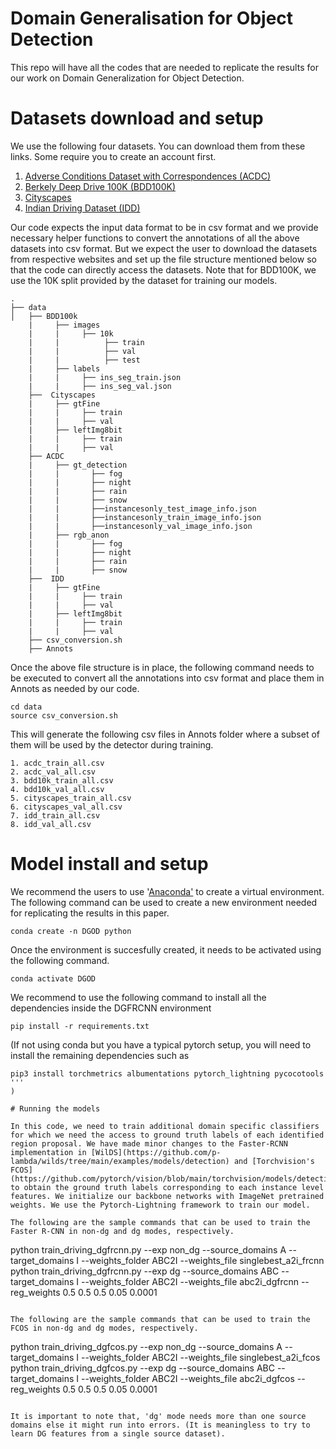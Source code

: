 # Domain Generalisation for Object Detection
This repo will have all the codes that are needed to replicate the results for our work on Domain Generalization for Object Detection.



# Datasets download and setup

We use the following four datasets.  You can download them from these links. Some require you to create an account first.

1. [Adverse Conditions Dataset with Correspondences (ACDC)](https://acdc.vision.ee.ethz.ch/download)
2. [Berkely Deep Drive 100K (BDD100K)](https://bdd-data.berkeley.edu/)
3. [Cityscapes](https://www.cityscapes-dataset.com/)
4. [Indian Driving Dataset (IDD)](https://idd.insaan.iiit.ac.in/)

Our code expects the input data format to be in csv format and we provide necessary helper functions to convert the annotations of all the above datasets into csv format. But we expect the user to download the datasets from respective websites and set up the file structure mentioned below so that the code can directly access the datasets.   Note that for BDD100K, we use the 10K split provided by the dataset for training our models. 

```
.
├── data
│   ├── BDD100k
    |     ├── images
    |     |     ├── 10k
    |     |          ├── train
    |     |          ├── val
    |     |          ├── test
    |     ├── labels
    |     |     ├── ins_seg_train.json
    |     |     ├── ins_seg_val.json
    ├──  Cityscapes
    |     ├── gtFine
    |     |     ├── train
    |     |     ├── val
    |     ├── leftImg8bit
    |     |     ├── train
    |     |     ├── val
    ├── ACDC
    |     ├── gt_detection
    |     |       ├── fog
    |     |       ├── night
    |     |       ├── rain
    |     |       ├── snow
    |     |       ├──instancesonly_test_image_info.json
    |     |       ├──instancesonly_train_image_info.json
    |     |       ├──instancesonly_val_image_info.json
    |     ├── rgb_anon
    |     |       ├── fog
    |     |       ├── night
    |     |       ├── rain
    |     |       ├── snow
    ├──  IDD
    |     ├── gtFine
    |     |     ├── train
    |     |     ├── val
    |     ├── leftImg8bit
    |     |     ├── train
    |     |     ├── val
    ├── csv_conversion.sh
    ├── Annots
```

Once the above file structure is in place, the following command needs to be executed to convert all the annotations into csv format and place them in Annots as needed by our code. 

```
cd data
source csv_conversion.sh
```

This will generate the following csv files in Annots folder where a subset of them will be used by the detector during training. 

```
1. acdc_train_all.csv
2. acdc_val_all.csv
3. bdd10k_train_all.csv
4. bdd10k_val_all.csv
5. cityscapes_train_all.csv
6. cityscapes_val_all.csv
7. idd_train_all.csv
8. idd_val_all.csv
```


# Model install and setup

We recommend the users to use '[Anaconda'](https://docs.anaconda.com/anaconda/install/linux/) to create a virtual environment. The following command can be used to create a new environment needed for replicating the results in this paper. 
```
conda create -n DGOD python
```

Once the environment is succesfully created, it needs to be activated using the following command. 
```
conda activate DGOD
```

We recommend to use the following command to install all the dependencies inside the DGFRCNN environment
```
pip install -r requirements.txt
```

(If not using conda but you have a typical pytorch setup, you will need to install the remaining dependencies such as
```
pip3 install torchmetrics albumentations pytorch_lightning pycocotools
'''
)

# Running the models

In this code, we need to train additional domain specific classifiers for which we need the access to ground truth labels of each identified region proposal. We have made minor changes to the Faster-RCNN implementation in [WilDS](https://github.com/p-lambda/wilds/tree/main/examples/models/detection) and [Torchvision's FCOS](https://github.com/pytorch/vision/blob/main/torchvision/models/detection/fcos.py)  to obtain the ground truth labels corresponding to each instance level features. We initialize our backbone networks with ImageNet pretrained weights. We use the Pytorch-Lightning framework to train our model. 

The following are the sample commands that can be used to train the Faster R-CNN in non-dg and dg modes, respectively. 
```
python train_driving_dgfrcnn.py --exp non_dg --source_domains A  --target_domains I --weights_folder ABC2I --weights_file singlebest_a2i_frcnn 
python train_driving_dgfrcnn.py --exp dg --source_domains ABC  --target_domains I --weights_folder ABC2I --weights_file abc2i_dgfrcnn --reg_weights 0.5 0.5 0.5 0.05 0.0001
```

The following are the sample commands that can be used to train the FCOS in non-dg and dg modes, respectively. 
```
python train_driving_dgfcos.py --exp non_dg --source_domains A  --target_domains I --weights_folder ABC2I --weights_file singlebest_a2i_fcos
python train_driving_dgfcos.py --exp dg --source_domains ABC  --target_domains I --weights_folder ABC2I --weights_file abc2i_dgfcos --reg_weights 0.5 0.5 0.5 0.05 0.0001
```

It is important to note that, 'dg' mode needs more than one source domains else it might run into errors. (It is meaningless to try to learn DG features from a single source dataset).





